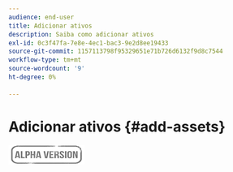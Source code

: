 ```yaml
---
audience: end-user
title: Adicionar ativos
description: Saiba como adicionar ativos
exl-id: 0c3f47fa-7e8e-4ec1-bac3-9e2d8ee19433
source-git-commit: 1157113798f95329651e71b726d6132f9d8c7544
workflow-type: tm+mt
source-wordcount: '9'
ht-degree: 0%

---
```


# Adicionar ativos {#add-assets}

![](../assets/do-not-localize/badge.png)
